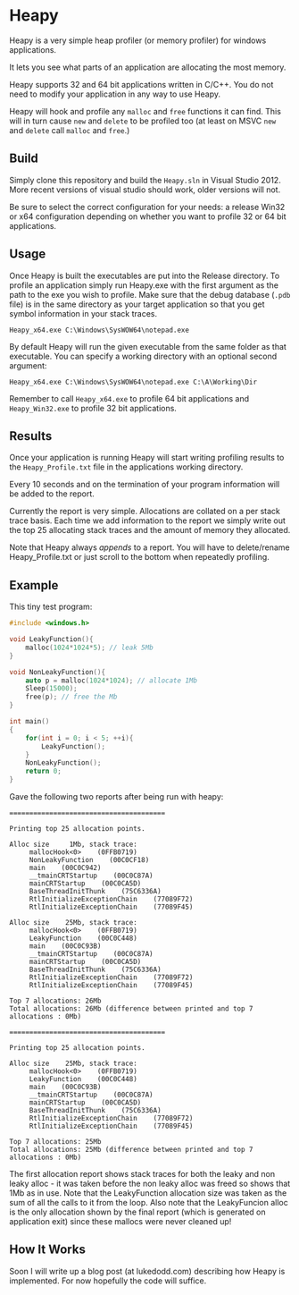 Heapy
=====

Heapy is a very simple heap profiler (or memory profiler) for windows applications.

It lets you see what parts of an application are allocating the most memory.

Heapy supports 32 and 64 bit applications written in C/C++. You do not need to modify your application in any way to use Heapy.

Heapy will hook and profile any `malloc` and `free` functions it can find. This will in turn cause `new` and `delete` to be profiled too (at least on MSVC `new` and `delete` call `malloc` and `free`.)

Build
-----

Simply clone this repository and build the `Heapy.sln` in Visual Studio 2012. More recent versions of visual studio should work, older versions will not.

Be sure to select the correct configuration for your needs: a release Win32 or x64 configuration depending on whether you want to profile 32 or 64 bit applications.


Usage
-----

Once Heapy is built the executables are put into the Release directory. To profile an application simply run Heapy.exe with the first argument as the path to the exe you wish to profile. Make sure that the debug database (`.pdb` file) is in the same directory as your target application so that you get symbol information in your stack traces.

```
Heapy_x64.exe C:\Windows\SysWOW64\notepad.exe
````

By default Heapy will run the given executable from the same folder as that executable. You can specify a working directory with an optional second argument:

```
Heapy_x64.exe C:\Windows\SysWOW64\notepad.exe C:\A\Working\Dir
```

Remember to call `Heapy_x64.exe` to profile 64 bit applications and `Heapy_Win32.exe` to profile 32 bit applications. 

Results
-------

Once your application is running Heapy will start writing profiling results to the `Heapy_Profile.txt` file in the applications working directory.

Every 10 seconds and on the termination of your program information will be added to the report.

Currently the report is very simple. Allocations are collated on a per stack trace basis. Each time we add information to the report we simply write out the top 25 allocating stack traces and the amount of memory they allocated.

Note that Heapy always *appends* to a report. You will have to delete/rename Heapy_Profile.txt or just scroll to the bottom when repeatedly profiling. 

Example
-------

This tiny test program:

```C++
#include <windows.h>

void LeakyFunction(){
	malloc(1024*1024*5); // leak 5Mb
}

void NonLeakyFunction(){
	auto p = malloc(1024*1024); // allocate 1Mb
	Sleep(15000);
	free(p); // free the Mb
}

int main()
{
	for(int i = 0; i < 5; ++i){
		LeakyFunction();
	}
	NonLeakyFunction();
	return 0;
}

```

Gave the following two reports after being run with heapy:

```
=======================================

Printing top 25 allocation points.

Alloc size     1Mb, stack trace: 
     mallocHook<0>    (0FFB0719)
     NonLeakyFunction    (00C0CF18)
     main    (00C0C942)
     __tmainCRTStartup    (00C0C87A)
     mainCRTStartup    (00C0CA5D)
     BaseThreadInitThunk    (75C6336A)
     RtlInitializeExceptionChain    (77089F72)
     RtlInitializeExceptionChain    (77089F45)

Alloc size    25Mb, stack trace: 
     mallocHook<0>    (0FFB0719)
     LeakyFunction    (00C0C448)
     main    (00C0C93B)
     __tmainCRTStartup    (00C0C87A)
     mainCRTStartup    (00C0CA5D)
     BaseThreadInitThunk    (75C6336A)
     RtlInitializeExceptionChain    (77089F72)
     RtlInitializeExceptionChain    (77089F45)

Top 7 allocations: 26Mb
Total allocations: 26Mb (difference between printed and top 7 allocations : 0Mb)

=======================================

Printing top 25 allocation points.

Alloc size    25Mb, stack trace: 
     mallocHook<0>    (0FFB0719)
     LeakyFunction    (00C0C448)
     main    (00C0C93B)
     __tmainCRTStartup    (00C0C87A)
     mainCRTStartup    (00C0CA5D)
     BaseThreadInitThunk    (75C6336A)
     RtlInitializeExceptionChain    (77089F72)
     RtlInitializeExceptionChain    (77089F45)

Top 7 allocations: 25Mb
Total allocations: 25Mb (difference between printed and top 7 allocations : 0Mb)

```

The first allocation report shows stack traces for both the leaky and non leaky alloc - it was taken before the non leaky alloc was freed so shows that 1Mb as in use. Note that the LeakyFunction allocation size was taken as the sum of all the calls to it from the loop. Also note that the LeakyFuncion alloc is the only allocation shown by the final report (which is generated on application exit) since these mallocs were never cleaned up!

How It Works
-----------

Soon I will write up a blog post (at lukedodd.com) describing how Heapy is implemented. For now hopefully the code will suffice.
